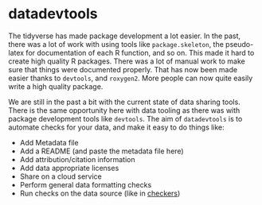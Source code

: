 
<!-- README.md is generated from README.Rmd. Please edit that file -->

# datadevtools

<!-- badges: start -->

<!-- badges: end -->

The tidyverse has made package development a lot easier. In the past,
there was a lot of work with using tools like `package.skeleton`, the
pseudo-latex for documentation of each R function, and so on. This made
it hard to create high quality R packages. There was a lot of manual
work to make sure that things were documented properly. That has now
been made easier thanks to `devtools`, and `roxygen2`. More people can
now quite easily write a high quality package.

We are still in the past a bit with the current state of data sharing
tools. There is the same opportunity here with data tooling as there was
with package development tools like `devtools`. The aim of
`datadevtools` is to automate checks for your data, and make it easy to
do things like:

  - Add Metadata file
  - Add a README (and paste the metadata file here)
  - Add attribution/citation information
  - Add data appropriate licenses
  - Share on a cloud service
  - Perform general data formatting checks
  - Run checks on the data source (like in
    [checkers](https://github.com/ropenscilabs/checkers))

